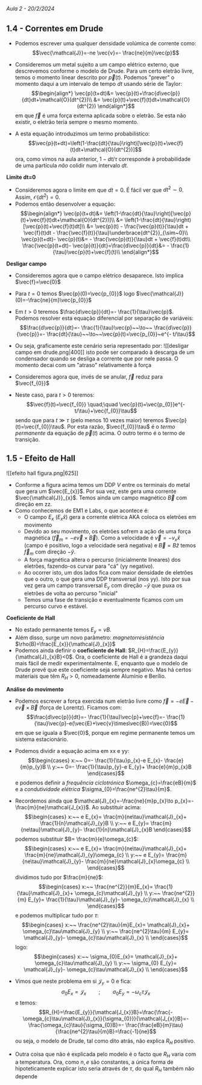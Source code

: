###### Aula 2 - 20/2/2024
## 1.4 - Correntes em Drude
- Podemos escrever uma qualquer densidade volúmica de corrente como:
$$\vec{\mathcal{J}}=-ne \vec{v}=- \frac{ne}{m}\vec{p}$$

- Consideremos um metal sujeito a um campo elétrico externo, que descrevemos conforme o modelo de Drude. Para um certo eletrão livre, temos o momento linear descrito por $\vec{p}(t)$. Podemos "prever" o momento daqui a um intervalo de tempo $dt$ usando série de Taylor:
$$\begin{align*}
\vec{p}(t+dt)&= \vec{p}(t)+\frac{d\vec{p}}{dt}dt+\mathcal{O}(dt^{2})\\
&= \vec{p}(t)+\vec{f}(t)dt+\mathcal{O}(dt^{2})
\end{align*}$$
em que $\vec{f}$ é uma força externa aplicada sobre o eletrão. Se esta não existir, o eletrão teria sempre o mesmo momento.
- A esta equação introduzimos um termo probabilistico:
$$\vec{p}(t+dt)=\left(1-\frac{dt}{\tau}\right)[\vec{p}(t)+\vec{f}(t)dt+\mathcal{O}(dt^{2})]$$
ora, como vimos na aula anterior, $1-dt/\tau$ corresponde à probabilidade de uma partícula *não* colidir num intervalo $dt$. 

**Limite dt=0**
- Consideremos agora o limite em que $dt=0$. É fácil ver que $dt^{2}\sim0$. Assim, $\mathcal{O}(dt^{2})=0$.
- Podemos então desenvolver a equação:
$$\begin{align*}
\vec{p}(t+dt)&= \left(1-\frac{dt}{\tau}\right)[\vec{p}(t)+\vec{f}(t)dt+\mathcal{O}(dt^{2})]\\
&= \left(1-\frac{dt}{\tau}\right)[\vec{p}(t)+\vec{f}(t)dt]\\
&= \vec{p}(t) - \frac{\vec{p}(t)}{\tau}dt + \vec{f}(t)dt - \frac{\vec{f}(t)}{\tau}\underbrace{dt^{2}}_{\sim~0}\\
\vec{p}(t+dt)- \vec{p}(t)&= - \frac{\vec{p}(t)}{\tau}dt + \vec{f}(t)dt\\
\frac{\vec{p}(t+dt)- \vec{p}(t)}{dt}=\frac{d\vec{p}}{dt}&= - \frac{1}{\tau}\vec{p}(t)+\vec{f}(t)\\
\end{align*}$$

**Desligar campo**
- Consideremos agora que o campo elétrico desaparece. Isto implica $\vec{f}=\vec{0}$ 

- Para $t=0$ temos $\vec{p}(0)=\vec{p_{0}}$ logo $\vec{\mathcal{J}}(0)=-\frac{ne}{m}\vec{p_{0}}$
- Em $t>0$ teremos $\frac{d\vec{p}}{dt}=- \frac{1}{\tau}\vec{p}$. Podemos resolver esta equação diferencial por separação de variáveis:
$$\frac{d\vec{p}}{dt}=- \frac{1}{\tau}\vec{p}~~\to~~ \frac{d\vec{p}}{\vec{p}}=- \frac{dt}{\tau}~~\to~~\vec{p}(t)=\vec{p_{0}}~e^{- t/\tau}$$
- Ou seja, graficamente este cenário seria representado por:
![[desligar campo em drude.png|400]]
isto pode ser comparado à descarga de um condensador quando se desliga a corrente que por nele passa. O momento decai com um "atraso" relativamente à força

- Consideremos agora que, invés de se anular, $\vec{f}$ reduz para $\vec{f_{0}}$
- Neste caso, para $t>0$ teremos: $$\vec{f}(t)=\vec{f_{0}} \quad;\quad \vec{p}(t)=\vec{p_{0}}e^{-t/\tau}+\vec{f_{0}}\tau$$
sendo que para $t\gg\tau$ (pelo menos 10 vezes maior) teremos $\vec{p}(t)=\vec{f_{0}}\tau$. Por esta razão, $\vec{f_{0}}\tau$ é o *termo  permanente* da equação de $\vec{p}(t)$ acima. O outro termo é o termo de transição.

## 1.5 - Efeito de Hall
![[efeito hall figura.png|625]]
- Conforme a figura acima temos um DDP $V$ entre os terminais do metal que gera um $\vec{E_{x}}$. Por sua vez, este gera uma corrente $\vec{\mathcal{J}}_{x}$. Temos ainda um campo magnético $\vec{B}$ com direção em zz.
- Como conhecemos de EM1 e Labs, o que acontece é:
    - O campo $E_{x}$ ($E_{x}\hat{x}$) gera a corrente elétrica AKA coloca os eletrões em movimento
    - Devido ao seu movimento, os eletrões sofrem a ação de uma força magnética ($\vec{f}_{m}=-e\vec{v}\times\vec{B}$). Como a velocidade é $\vec{v}=-v_{x}\hat{x}$ (campo é positivo, logo a velocidade será negativa) e $\vec{B}=B\hat{z}$ temos $\vec{f}_{m}$ com direção $-\hat{y}$.
    - A força magnética altera o percurso (inicialmente lineares) dos eletrões, fazendo-os curvar para "cá" (yy negativo). 
    - Ao ocorrer isto, um dos lados fica com maior densidade de eletrões que o outro, o que gera uma DDP transversal (nos yy). Isto por sua vez gera um campo transversal $E_{y}$ com direção $-\hat{y}$ que puxa os eletrões de volta ao percurso "inicial"
    - Temos uma fase de transição e eventualmente ficamos com um percurso curvo e estável. 

**Coeficiente de Hall**
- No estado permanente temos $E_{y}=vB$.
- Além disso, surge um novo parâmetro: *magnetorresistência* $\rho(B)=\frac{E_{x}}{\mathcal{J}_{x}}$
- Podemos ainda definir o **coeficiente de Hall**: $R_{H}=\frac{E_{y}}{\mathcal{J}_{x}B}<0$. Ora, o coeficiente de Hall é a grandeza daqui mais fácil de medir experimentalmente. E, enquanto que o modelo de Drude prevê que este coeficiente seja sempre negativo. Mas há certos materiais que têm $R_{H}>0$, nomeadamente Alumínio e Berílio.

**Análise do movimento**
- Podemos escrever a força exercida num eletrão livre como $\vec{f}=-e\vec{E}-e\vec{v}\times\vec{B}$ (força de Lorentz). Ficamos com: $$\frac{d\vec{p}}{dt}=- \frac{1}{\tau}\vec{p}+\vec{f}=- \frac{1}{\tau}\vec{p}-e(\vec{E}+\vec{v}\times\vec{B})=\vec{0}$$
em que se iguala a $\vec{0}$, porque em regime permanente temos um sistema estacionário.
- Podemos dividir a equação acima em xx e yy:
$$\begin{cases}
x:~~ 0=- \frac{1}{\tau}p_{x}-e E_{x}- \frac{e}{m}p_{y}B \\
y:~~ 0=- \frac{1}{\tau}p_{y}-e E_{y}+ \frac{e}{m}p_{x}B  
\end{cases}$$
e podemos definir a *frequência ciclotrónica* $\omega_{c}=\frac{eB}{m}$ e a *condutividade elétrica* $\sigma_{0}=\frac{ne^{2}\tau}{m}$. 
- Recordemos ainda que $\mathcal{J}_{x}=-\frac{ne}{m}p_{x}\to p_{x}=- \frac{m}{ne}\mathcal{J_{x}}$. Ao substituir acima:
$$\begin{cases}
x:~~ e E_{x}= \frac{m}{ne\tau}\mathcal{J}_{x}+ \frac{1}{n}\mathcal{J}_{y}B \\
y:~~ e E_{y}= \frac{m}{ne\tau}\mathcal{J}_{y}- \frac{1}{n}\mathcal{J}_{x}B  
\end{cases}$$
podemos substituir $B= \frac{m}{e}\omega_{c}$:
$$\begin{cases}
x:~~ e E_{x}= \frac{m}{ne\tau}\mathcal{J}_{x}+ \frac{m}{ne}\mathcal{J}_{y}\omega_{c} \\
y:~~ e E_{y}= \frac{m}{ne\tau}\mathcal{J}_{y}- \frac{m}{ne}\mathcal{J}_{x}\omega_{c} \\
\end{cases}$$
dividimos tudo por $\frac{m}{ne}$:
$$\begin{cases}
x:~~ \frac{ne^{2}}{m}E_{x}= \frac{1}{\tau}\mathcal{J}_{x}+ \omega_{c}\mathcal{J}_{y} \\
y:~~ \frac{ne^{2}}{m} E_{y}= \frac{1}{\tau}\mathcal{J}_{y}- \omega_{c}\mathcal{J}_{x} \\
\end{cases}$$
e podemos multiplicar tudo por $\tau$:
$$\begin{cases}
x:~~ \frac{ne^{2}\tau}{m}E_{x}= \mathcal{J}_{x}+ \omega_{c}\tau\mathcal{J}_{y} \\
y:~~ \frac{ne^{2}\tau}{m} E_{y}= \mathcal{J}_{y}- \omega_{c}\tau\mathcal{J}_{x} \\
\end{cases}$$
logo:
$$\begin{cases}
x:~~ \sigma_{0}E_{x}= \mathcal{J}_{x}+ \omega_{c}\tau\mathcal{J}_{y} \\
y:~~ \sigma_{0} E_{y}= \mathcal{J}_{y}- \omega_{c}\tau\mathcal{J}_{x} \\
\end{cases}$$

- Vimos que neste problema em si $\mathcal{J}_{y}=0$ e fica:
$$\sigma_{0}E_{x}=\mathcal{J}_{x} \quad \quad;\quad \quad \sigma_{0}E_{y}=-\omega_{c}\tau\mathcal{J}_{x}$$
e temos:
$$R_{H}=\frac{E_{y}}{\mathcal{J_{x}}B}=\frac{\frac{-\omega_{c}\tau\mathcal{J}_{x}}{\sigma_{0}}}{\mathcal{J_{x}}B}=- \frac{\omega_{c}\tau}{\sigma_{0}B}=- \frac{\frac{eB}{m}\tau}{\frac{ne^{2}\tau}{m}B}=\frac{-1}{ne}$$
ou seja, o modelo de Drude, tal como dito atrás, não explica $R_{H}$ positivo.
- Outra coisa que não é explicada pelo modelo é o facto que $R_{H}$ varia com a temperatura. Ora, como $n,e$ são constantes, a única forma de hipoteticamente explicar isto seria através de $\tau$, do qual $R_{H}$ também não depende 

